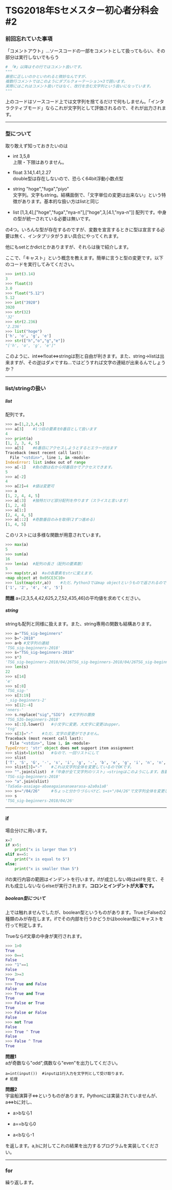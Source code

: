 # TSG2018年Sセメスター初心者分科会\#2

### 前回忘れていた事項
「コメントアウト」…ソースコードの一部をコメントとして扱ってもらい、その部分は実行しないでもらう
```python
# 「#」以降はその行ではコメント扱いです。
"""
厳密に正しいのかといわれると微妙なんですが、
複数行コメントではこのようにダブルクォーテーション×3で囲います。
実際にはこれはコメント扱いではなく、改行を含む文字列という扱いになっています。
"""
```
上のコードはソースコード上では文字列を捨てるだけで何もしません。「インタラクティブモード」ならこれが文字列として評価されるので、それが出力されます。

***

### 型について
取り敢えず知っておきたいのは

- int   3,5,8<br>
上限・下限はありません。

- float 3.14,1.41,2.27<br>
double型は存在しないので、恐らく64bit浮動小数点型

- string "hoge","fuga","piyo"<br>
文字列。文字もstring。結構面倒で、「文字単位の変更は出来ない」という特徴があります。基本的な扱い方はlistと同じ

- list [1,3,4],["hoge","fuga","nya-n"],["hoge",3,[4.1,"nya-n"]]
配列です。中身の型が統一されている必要は無いです。

の4つ。いろんな型が存在するのですが、変数を宣言するときに型は宣言する必要は無く、インタプリタがうまい具合にやってくれます。

他にもsetとかdictとかありますが、それらは後で紹介します。

ここで、「キャスト」という概念を教えます。簡単に言うと型の変更です。以下のコードを実行してみてください。
```python
>>> int(3.14)
3
>>> float(3)
3.0
>>> float("5.12")
5.12
>>> int("3920")
3920
>>> str(32)
'32'
>>> str(2.236)
'2.236'
>>> list("hoge")
['h', 'o', 'g', 'e']
>>> str(["h","o","g","e"])
"['h', 'o', 'g', 'e']"
```
このように、int⇔float⇔stringは割と自由が利きます。また、string→listは出来ますが、その逆はダメですね…ではどうすれば文字の連結が出来るんでしょうか？

***

### list/stringの扱い

##### list
配列です。
```python
>>> a=[1,2,3,4,5]
>>> a[3]    #1つ目の要素を0番目として扱います
4
>>> print(a)
[1, 2, 3, 4, 5]
>>> a[5]    #6番目にアクセスしようとするとエラーが出ます
Traceback (most recent call last):
  File "<stdin>", line 1, in <module>
IndexError: list index out of range
>>> a[-1]   #負の数は右から何番目かでアクセスできます。
5
>>> a[-2]
4
>>> a[2]=4  #値は変更可
>>> a
[1, 2, 4, 4, 5]
>>> a[:3]   #独特だけど部分配列を作ります（スライスと言います）
[1, 2, 4]
>>> a[1:]
[2, 4, 4, 5]
>>> a[::2]  #奇数番目のみを取得(2ずつ進める)
[1, 4, 5]
```

このリストには多様な関数が用意されています。
```python
>>> max(a)
5
>>> sum(a)
16
>>> len(a)  #配列の長さ（配列の要素数）
5
>>> map(str,a)  #aの各要素をstrに変えます。
<map object at 0x05CE3C10>
>>> list(map(str,a))    #ただ、Python3ではmap objectというもので返されるのでlistにキャスト
['1', '2', '4', '4', '5']
```

__問題__ a=[2,3,5,4,42,625,2,7,52,435,46]の平均値を求めてください。

##### string
stringも配列と同様に扱えます。また、string専用の関数も結構あります。
```python
>>> a="TSG_sig-beginners"
>>> b="-2018"
>>> a+b #文字列の連結
'TSG_sig-beginners-2018'
>>> s="TSG_sig-beginners-2018"
>>> s*3
'TSG_sig-beginners-2018/04/26TSG_sig-beginners-2018/04/26TSG_sig-beginners-2018/04/26'
>>> len(s)
22
>>> s[14]
'e'
>>> s[:8]
'TSG_sig-'
>>> s[3:19]
'_sig-beginners-2'
>>> s[12:-4]
'nners-'
>>> s.replace("sig","SIG")  #文字列の置換
'TSG_SIG-beginners-2018'
>>> s[:3].lower()   #小文字に変更。大文字に変更はupper。
'tsg'
>>> s[3]="-"    #ただ、文字の変更ができません。
Traceback (most recent call last):
  File "<stdin>", line 1, in <module>
TypeError: 'str' object does not support item assignment
>>> slist=list(s)   #なので、一回リストにして
>>> slist
['T', 'S', 'G', '-', 's', 'i', 'g', '-', 'b', 'e', 'g', 'i', 'n', 'n', 'e', 'r', 's', '-', '2', '0', '1', '8']
>>> slist[3]="-"    #これは文字列全体を変更しているのでOKです。
>>> "".join(slist)  #「中身が全て文字列のリスト」→stringはこのようにします。各要素の間に空文字を突っ込んでいる感じ。
'TSG-sig-beginners-2018'
>>> "a".join(slist)
'TaSaGa-asaiaga-abaeagaiananaearasa-a2a0a1a8'
>>> s+="/04/26"     #ちょっと分かりづらいけど、s=s+"/04/26"で文字列全体を変更しているのでOK
>>> s
'TSG_sig-beginners-2018/04/26'
```

***

### if
場合分けに用います。
```python
x=7
if x>5:
    print("x is larger than 5")
elif x==5:
    print("x is equal to 5")
else:
    print("x is smaller than 5")
```
ifの実行内容の範囲はインデントを行います。ifが成立しない時はelifを見て、それも成立しないならelseが実行されます。__コロンとインデントが大事です。__

##### boolean型について
上では触れませんでしたが、boolean型というものがあります。TrueとFalseの2種類のみが存在します。ifでその内部を行うかどうかはboolean型にキャストを行って判定します。

Trueならif文章の中身が実行されます。
```python
>>> 1>0
True
>>> 0==1
False
>>> "1"==1
False
>>> 3>=3
True
>>> True and False
False
>>> True and True
True
>>> False or True
True
>>> False or False
False
>>> not True
False
>>> True ^ True
False
>>> False ^ True
True
```
__問題1__<br>
aが奇数なら"odd",偶数なら"even"を出力してください。

```
a=int(input())  #inputは1行入力を文字列として受け取ります。
# 処理
```

__問題2__<br>
宇宙船演算子<=>というものがあります。Pythonには実装されていませんが、a<=>bに対し、

- a>bなら1

- a==bなら0

- a<bなら-1

を返します。a,bに対してこれの結果を出力するプログラムを実装してください。

***

### for
繰り返します。
